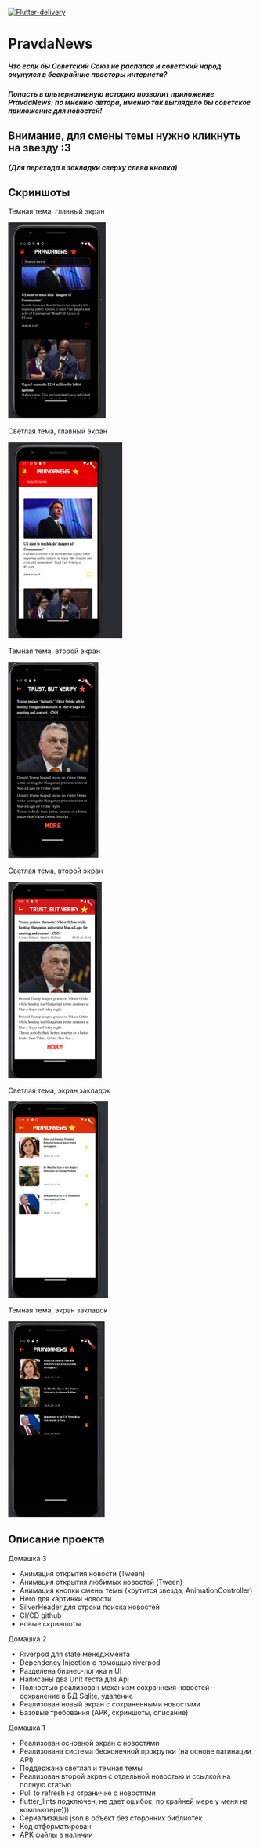 [![Flutter-delivery](https://github.com/ivan-galochkin/pravdanews/actions/workflows/flutter-ci.yml/badge.svg?branch=main)](https://github.com/ivan-galochkin/pravdanews/actions/workflows/flutter-ci.yml)
# PravdaNews

##### Что если бы Советский Союз не распался и советский народ окунулся в бескрайние просторы интернета? 
##### Попасть в альтернативную историю позволит приложение PravdaNews: по мнению автора, именно так выглядело бы советское приложение для новостей!

## Внимание, для смены темы нужно кликнуть на звезду :3
##### (Для перехода в закладки сверху слева кнопка)

## Скриншоты
Темная тема, главный экран

<img alt="img" src="readme_assets/image.png" height="400" />

Светлая тема, главный экран

<img alt="img" src="readme_assets/image-1.png" height="400" />

Темная тема, второй экран

<img alt="img" src="readme_assets/image-2.png" height="400" />

Светлая тема, второй экран

<img alt="img" src="readme_assets/image-3.png" height="400" />


Светлая тема, экран закладок

<img alt="img" src="readme_assets/image-4.png" height="400" />

Темная тема, экран закладок

<img alt="img" src="readme_assets/image-5.png" height="400" />



## Описание проекта


Домашка 3
- Анимация открытия новости (Tween)
- Анимация открытия любимых новостей (Tween)
- Анимация кнопки смены темы (крутится звезда, AnimationController)
- Hero для картинки новости
- SilverHeader для строки поиска новостей
- CI/CD github
- новые скриншоты

Домашка 2
- Riverpod для state менеджмента
- Dependency Injection с помощью riverpod
- Разделена бизнес-логика и UI
- Написаны два Unit теста для Api
- Полностью реализован механизм сохраннеия новостей – сохранение в БД Sqlite, удаление
- Реализован новый экран с сохраненными новостями
- Базовые требования (APK, скриншоты, описание)

Домашка 1
- Реализован основной экран с новостями
- Реализована система бесконечной прокрутки (на основе пагинации API)
- Поддержана светлая и темная темы
- Реализован второй экран с отдельной новостью и ссылкой на полную статью
- Pull to refresh на страничке с новостями
- flutter_lints подключен, не дает ошибок, по крайней мере у меня на компьютере)))
- Сериализация json в объект без сторонних библиотек
- Код отформатирован
- APK файлы в наличии